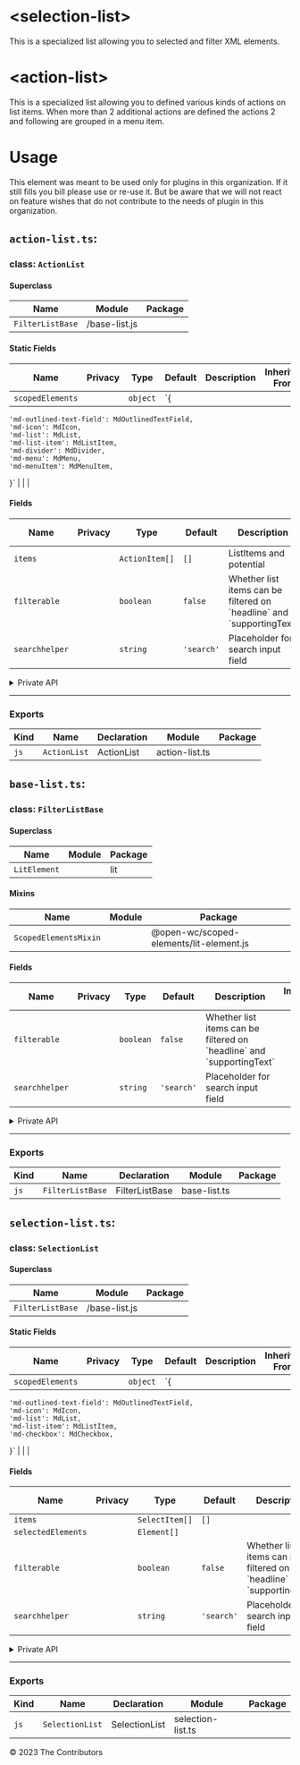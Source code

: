 # \<selection-list>

This is a specialized list allowing you to selected and filter XML elements.

# \<action-list>

This is a specialized list allowing you to defined various kinds of actions on list items. When more than 2 additional actions are defined the actions 2 and following are grouped in a menu item.

# Usage

This element was meant to be used only for plugins in this organization. If it still fills you bill please use or re-use it. But be aware that we will not react on feature wishes that do not contribute to the needs of plugin in this organization.


## `action-list.ts`:

### class: `ActionList`

#### Superclass

| Name             | Module        | Package |
| ---------------- | ------------- | ------- |
| `FilterListBase` | /base-list.js |         |

#### Static Fields

| Name             | Privacy | Type     | Default                                                                                                                                                                                                                     | Description | Inherited From |
| ---------------- | ------- | -------- | --------------------------------------------------------------------------------------------------------------------------------------------------------------------------------------------------------------------------- | ----------- | -------------- |
| `scopedElements` |         | `object` | `{
    'md-outlined-text-field': MdOutlinedTextField,
    'md-icon': MdIcon,
    'md-list': MdList,
    'md-list-item': MdListItem,
    'md-divider': MdDivider,
    'md-menu': MdMenu,
    'md-menuItem': MdMenuItem,
  }` |             |                |

#### Fields

| Name           | Privacy | Type           | Default    | Description                                                               | Inherited From |
| -------------- | ------- | -------------- | ---------- | ------------------------------------------------------------------------- | -------------- |
| `items`        |         | `ActionItem[]` | `[]`       | ListItems and potential                                                   |                |
| `filterable`   |         | `boolean`      | `false`    | Whether list items can be filtered on \`headline\` and \`supportingText\` | FilterListBase |
| `searchhelper` |         | `string`       | `'search'` | Placeholder for search input field                                        | FilterListBase |

<details><summary>Private API</summary>

#### Fields

| Name          | Privacy   | Type                     | Default | Description | Inherited From |
| ------------- | --------- | ------------------------ | ------- | ----------- | -------------- |
| `searchRegex` | protected | `RegExp`                 | `/.*/i` |             | FilterListBase |
| `searchInput` | protected | `TextField \| undefined` |         |             | FilterListBase |

#### Methods

| Name                   | Privacy   | Description | Parameters                | Return           | Inherited From |
| ---------------------- | --------- | ----------- | ------------------------- | ---------------- | -------------- |
| `renderMoreVertItem`   | private   |             | `item: ActionItem`        | `TemplateResult` |                |
| `renderActionItem`     | private   |             | `item: ActionItem, index` | `TemplateResult` |                |
| `renderOtherActions`   | private   |             |                           | `TemplateResult` |                |
| `renderFirstAction`    | private   |             |                           | `TemplateResult` |                |
| `renderActions`        | private   |             |                           | `TemplateResult` |                |
| `renderActionListItem` | private   |             | `item: ActionItem`        | `TemplateResult` |                |
| `renderListItem`       | private   |             | `item: ActionItem`        | `TemplateResult` |                |
| `onFilter`             | protected |             |                           | `void`           | FilterListBase |
| `renderSearchField`    | protected |             |                           | `TemplateResult` | FilterListBase |

</details>

<hr/>

### Exports

| Kind | Name         | Declaration | Module         | Package |
| ---- | ------------ | ----------- | -------------- | ------- |
| `js` | `ActionList` | ActionList  | action-list.ts |         |

## `base-list.ts`:

### class: `FilterListBase`

#### Superclass

| Name         | Module | Package |
| ------------ | ------ | ------- |
| `LitElement` |        | lit     |

#### Mixins

| Name                  | Module | Package                                 |
| --------------------- | ------ | --------------------------------------- |
| `ScopedElementsMixin` |        | @open-wc/scoped-elements/lit-element.js |

#### Fields

| Name           | Privacy | Type      | Default    | Description                                                               | Inherited From |
| -------------- | ------- | --------- | ---------- | ------------------------------------------------------------------------- | -------------- |
| `filterable`   |         | `boolean` | `false`    | Whether list items can be filtered on \`headline\` and \`supportingText\` |                |
| `searchhelper` |         | `string`  | `'search'` | Placeholder for search input field                                        |                |

<details><summary>Private API</summary>

#### Fields

| Name          | Privacy   | Type                     | Default | Description | Inherited From |
| ------------- | --------- | ------------------------ | ------- | ----------- | -------------- |
| `searchRegex` | protected | `RegExp`                 | `/.*/i` |             |                |
| `searchInput` | protected | `TextField \| undefined` |         |             |                |

#### Methods

| Name                | Privacy   | Description | Parameters | Return           | Inherited From |
| ------------------- | --------- | ----------- | ---------- | ---------------- | -------------- |
| `onFilter`          | protected |             |            | `void`           |                |
| `renderSearchField` | protected |             |            | `TemplateResult` |                |

</details>

<hr/>

### Exports

| Kind | Name             | Declaration    | Module       | Package |
| ---- | ---------------- | -------------- | ------------ | ------- |
| `js` | `FilterListBase` | FilterListBase | base-list.ts |         |

## `selection-list.ts`:

### class: `SelectionList`

#### Superclass

| Name             | Module        | Package |
| ---------------- | ------------- | ------- |
| `FilterListBase` | /base-list.js |         |

#### Static Fields

| Name             | Privacy | Type     | Default                                                                                                                                                                 | Description | Inherited From |
| ---------------- | ------- | -------- | ----------------------------------------------------------------------------------------------------------------------------------------------------------------------- | ----------- | -------------- |
| `scopedElements` |         | `object` | `{
    'md-outlined-text-field': MdOutlinedTextField,
    'md-icon': MdIcon,
    'md-list': MdList,
    'md-list-item': MdListItem,
    'md-checkbox': MdCheckbox,
  }` |             |                |

#### Fields

| Name               | Privacy | Type           | Default    | Description                                                               | Inherited From |
| ------------------ | ------- | -------------- | ---------- | ------------------------------------------------------------------------- | -------------- |
| `items`            |         | `SelectItem[]` | `[]`       |                                                                           |                |
| `selectedElements` |         | `Element[]`    |            |                                                                           |                |
| `filterable`       |         | `boolean`      | `false`    | Whether list items can be filtered on \`headline\` and \`supportingText\` | FilterListBase |
| `searchhelper`     |         | `string`       | `'search'` | Placeholder for search input field                                        | FilterListBase |

<details><summary>Private API</summary>

#### Fields

| Name          | Privacy   | Type                     | Default | Description | Inherited From |
| ------------- | --------- | ------------------------ | ------- | ----------- | -------------- |
| `searchRegex` | protected | `RegExp`                 | `/.*/i` |             | FilterListBase |
| `searchInput` | protected | `TextField \| undefined` |         |             | FilterListBase |

#### Methods

| Name                     | Privacy   | Description | Parameters         | Return           | Inherited From |
| ------------------------ | --------- | ----------- | ------------------ | ---------------- | -------------- |
| `renderCheckboxListItem` | private   |             | `item: SelectItem` | `TemplateResult` |                |
| `renderListItem`         | private   |             | `item: SelectItem` | `TemplateResult` |                |
| `onFilter`               | protected |             |                    | `void`           | FilterListBase |
| `renderSearchField`      | protected |             |                    | `TemplateResult` | FilterListBase |

</details>

<hr/>

### Exports

| Kind | Name            | Declaration   | Module            | Package |
| ---- | --------------- | ------------- | ----------------- | ------- |
| `js` | `SelectionList` | SelectionList | selection-list.ts |         |


&copy; 2023 The Contributors
